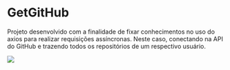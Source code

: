 # GetGitHub
Projeto desenvolvido com a finalidade de fixar conhecimentos no uso do axios para realizar requisições assíncronas. Neste caso, conectando na API do GitHub e trazendo todos os repositórios de um respectivo usuário.

![](Projet_GetGit.gif)
